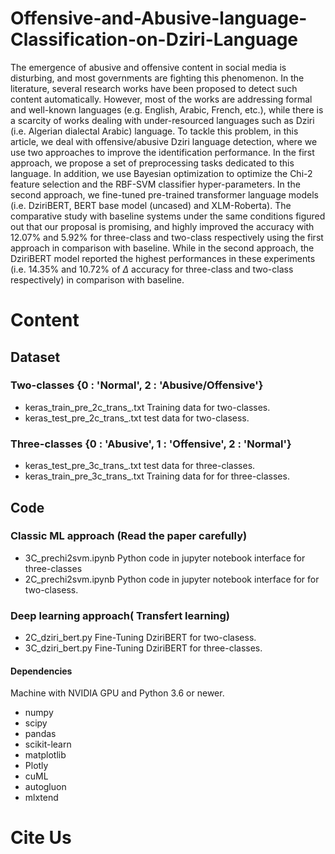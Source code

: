 # Offensive-and-Abusive-language-Classification-on-Dziri-Language

The emergence of abusive and offensive content in social media is disturbing, and most governments are fighting this phenomenon. In the literature, several research works have been proposed to detect such content automatically. However, most of the works are addressing formal and well-known languages (e.g. English, Arabic, French, etc.), while there is a scarcity of works dealing with under-resourced languages such as Dziri (i.e. Algerian dialectal Arabic) language. To tackle this problem, in this article, we deal with offensive/abusive Dziri language detection, where we use two approaches to improve the identification performance. In the first approach, we propose a set of preprocessing tasks dedicated to this language. In addition, we use Bayesian optimization to optimize the Chi-2 feature selection and the RBF-SVM classifier hyper-parameters. In the second approach, we fine-tuned pre-trained transformer language models (i.e. DziriBERT, BERT base model (uncased) and XLM-Roberta). The comparative study with baseline systems under the same conditions figured out that our proposal is promising, and highly improved the accuracy with 12.07\% and 5.92\% for three-class and two-class respectively using the first approach in comparison with baseline. While in the second approach, the DziriBERT model reported the highest performances in these experiments (i.e. 14.35\% and 10.72\% of $\Delta$ accuracy for three-class and two-class respectively) in comparison with baseline.

# Content

## Dataset

### Two-classes {0 : 'Normal', 2 : 'Abusive/Offensive'}
 
* keras_train_pre_2c_trans_.txt Training data for two-classes.
* keras_test_pre_2c_trans_.txt test data for two-clasess.

### Three-classes {0 : 'Abusive', 1 : 'Offensive', 2 : 'Normal'}


* keras_test_pre_3c_trans_.txt test data for three-classes.
* keras_train_pre_3c_trans_.txt Training data for for three-classes.

 ## Code
 
### Classic ML approach (Read the paper carefully)

* 3C_prechi2svm.ipynb Python code in jupyter notebook interface for three-classes
* 2C_prechi2svm.ipynb Python code in jupyter notebook interface for for two-clasess.

### Deep learning approach( Transfert learning)
* 2C_dziri_bert.py Fine-Tuning DziriBERT  for two-clasess.
* 3C_dziri_bert.py Fine-Tuning DziriBERT  for three-classes.


#### Dependencies

Machine with NVIDIA GPU and Python 3.6 or newer.

* numpy
* scipy
* pandas
* scikit-learn 
* matplotlib
* Plotly
* cuML
* autogluon
* mlxtend



# Cite Us
